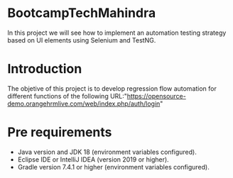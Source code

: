 # BootcampTechMahindra
In this project we will see how to implement an automation testing strategy based on UI elements using Selenium and TestNG.

# Introduction
The objetive of this project is to develop regression flow automation for different functions of the following
URL:"https://opensource-demo.orangehrmlive.com/web/index.php/auth/login"

# Pre requirements
- Java version and JDK 18 (environment variables configured).
- Eclipse IDE or IntelliJ IDEA (version 2019 or higher).
- Gradle version 7.4.1 or higher (environment variables configured).


